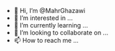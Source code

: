 - 👋 Hi, I’m @MahrGhazawi
- 👀 I’m interested in ...
- 🌱 I’m currently learning ...
- 💞️ I’m looking to collaborate on ...
- 📫 How to reach me ...

<!---
MahrGhazawi/MahrGhazawi is a ✨ special ✨ repository because its `README.md` (this file) appears on your GitHub profile.
You can click the Preview link to take a look at your changes.
--->
